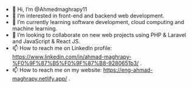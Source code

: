 - 👋 Hi, I’m @Ahmedmaghrapy11
- 👀 I’m interested in front-end and backend web development.
- 🌱 I’m currently learning software development, cloud computing and machine learning.
- 💞️ I’m looking to collaborate on new web projects using PHP & Laravel and JavaScript & React JS.
- 📫 How to reach me on LinkedIn profile: https://www.linkedin.com/in/ahmad-maghrapy-%F0%9F%87%B5%F0%9F%87%B8-9280651b3/ .
- 📫 How to reach me on my website: https://eng-ahmad-maghrapy.netlify.app/ .

<!---
Ahmedmaghrapy11/Ahmedmaghrapy11 is a ✨ special ✨ repository because its `README.md` (this file) appears on your GitHub profile.
You can click the Preview link to take a look at your changes.
--->
